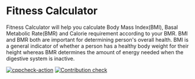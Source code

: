 # Fitness Calculator
Fitness Calculator will help you calculate Body Mass Index(BMI), Basal Metabolic Rate(BMR) and Calorie requirement according to your BMR. BMI and BMR both are important for determining person's overall health. BMI is a general indicator of whether a person has a healthy body weight for their height whereas BMR determines the amount of energy needed when the digestive system is inactive.

[![cppcheck-action](https://github.com/Asmita-Kajrolkar/LnT-Mini-Project/actions/workflows/cppcheck.yml/badge.svg)](https://github.com/Asmita-Kajrolkar/LnT-Mini-Project/actions/workflows/cppcheck.yml)
[![Contribution check](https://github.com/Asmita-Kajrolkar/LnT-Mini-Project/actions/workflows/gitinspector.yml/badge.svg)](https://github.com/Asmita-Kajrolkar/LnT-Mini-Project/actions/workflows/gitinspector.yml)
